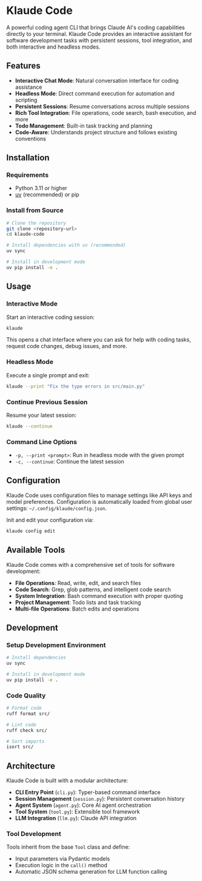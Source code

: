 # Klaude Code

A powerful coding agent CLI that brings Claude AI's coding capabilities directly to your terminal. Klaude Code provides an interactive assistant for software development tasks with persistent sessions, tool integration, and both interactive and headless modes.

## Features

- **Interactive Chat Mode**: Natural conversation interface for coding assistance
- **Headless Mode**: Direct command execution for automation and scripting
- **Persistent Sessions**: Resume conversations across multiple sessions
- **Rich Tool Integration**: File operations, code search, bash execution, and more
- **Todo Management**: Built-in task tracking and planning
- **Code-Aware**: Understands project structure and follows existing conventions

## Installation

### Requirements
- Python 3.11 or higher
- [uv](https://docs.astral.sh/uv/) (recommended) or pip

### Install from Source

```bash
# Clone the repository
git clone <repository-url>
cd klaude-code

# Install dependencies with uv (recommended)
uv sync

# Install in development mode
uv pip install -e .
```

## Usage

### Interactive Mode

Start an interactive coding session:

```bash
klaude
```

This opens a chat interface where you can ask for help with coding tasks, request code changes, debug issues, and more.

### Headless Mode

Execute a single prompt and exit:

```bash
klaude --print "Fix the type errors in src/main.py"
```

### Continue Previous Session

Resume your latest session:

```bash
klaude --continue
```

### Command Line Options

- `-p, --print <prompt>`: Run in headless mode with the given prompt
- `-c, --continue`: Continue the latest session


## Configuration

Klaude Code uses configuration files to manage settings like API keys and model preferences. Configuration is automatically loaded from global user settings: `~/.config/klaude/config.json`.

Init and edit your configuration via:


```bash
klaude config edit
```


## Available Tools

Klaude Code comes with a comprehensive set of tools for software development:

- **File Operations**: Read, write, edit, and search files
- **Code Search**: Grep, glob patterns, and intelligent code search
- **System Integration**: Bash command execution with proper quoting
- **Project Management**: Todo lists and task tracking
- **Multi-file Operations**: Batch edits and operations

## Development

### Setup Development Environment

```bash
# Install dependencies
uv sync

# Install in development mode
uv pip install -e .
```

### Code Quality

```bash
# Format code
ruff format src/

# Lint code
ruff check src/

# Sort imports
isort src/
```

## Architecture

Klaude Code is built with a modular architecture:

- **CLI Entry Point** (`cli.py`): Typer-based command interface
- **Session Management** (`session.py`): Persistent conversation history
- **Agent System** (`agent.py`): Core AI agent orchestration
- **Tool System** (`tool.py`): Extensible tool framework
- **LLM Integration** (`llm.py`): Claude API integration

### Tool Development

Tools inherit from the base `Tool` class and define:
- Input parameters via Pydantic models
- Execution logic in the `call()` method
- Automatic JSON schema generation for LLM function calling